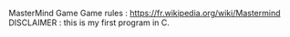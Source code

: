 MasterMind Game
Game rules : https://fr.wikipedia.org/wiki/Mastermind
DISCLAIMER : this is my first program in C.
